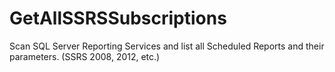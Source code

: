 # GetAllSSRSSubscriptions
Scan SQL Server Reporting Services and list all Scheduled Reports and their parameters. (SSRS 2008, 2012, etc.)
